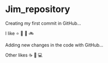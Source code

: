 # Jim_repository

Creating my first commit in GitHub...

I like :star: :dog: :car: :bike:

Adding new changes in the code with GitHub...

Other likes :coffee: :book: :computer:


